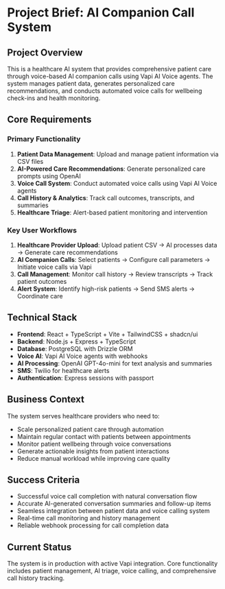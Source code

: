 # Project Brief: AI Companion Call System

## Project Overview
This is a healthcare AI system that provides comprehensive patient care through voice-based AI companion calls using Vapi AI Voice agents. The system manages patient data, generates personalized care recommendations, and conducts automated voice calls for wellbeing check-ins and health monitoring.

## Core Requirements

### Primary Functionality
1. **Patient Data Management**: Upload and manage patient information via CSV files
2. **AI-Powered Care Recommendations**: Generate personalized care prompts using OpenAI
3. **Voice Call System**: Conduct automated voice calls using Vapi AI Voice agents
4. **Call History & Analytics**: Track call outcomes, transcripts, and summaries
5. **Healthcare Triage**: Alert-based patient monitoring and intervention

### Key User Workflows
1. **Healthcare Provider Upload**: Upload patient CSV → AI processes data → Generate care recommendations
2. **AI Companion Calls**: Select patients → Configure call parameters → Initiate voice calls via Vapi
3. **Call Management**: Monitor call history → Review transcripts → Track patient outcomes
4. **Alert System**: Identify high-risk patients → Send SMS alerts → Coordinate care

## Technical Stack
- **Frontend**: React + TypeScript + Vite + TailwindCSS + shadcn/ui
- **Backend**: Node.js + Express + TypeScript
- **Database**: PostgreSQL with Drizzle ORM
- **Voice AI**: Vapi AI Voice agents with webhooks
- **AI Processing**: OpenAI GPT-4o-mini for text analysis and summaries
- **SMS**: Twilio for healthcare alerts
- **Authentication**: Express sessions with passport

## Business Context
The system serves healthcare providers who need to:
- Scale personalized patient care through automation
- Maintain regular contact with patients between appointments  
- Monitor patient wellbeing through voice conversations
- Generate actionable insights from patient interactions
- Reduce manual workload while improving care quality

## Success Criteria
- Successful voice call completion with natural conversation flow
- Accurate AI-generated conversation summaries and follow-up items
- Seamless integration between patient data and voice calling system
- Real-time call monitoring and history management
- Reliable webhook processing for call completion data

## Current Status
The system is in production with active Vapi integration. Core functionality includes patient management, AI triage, voice calling, and comprehensive call history tracking. 